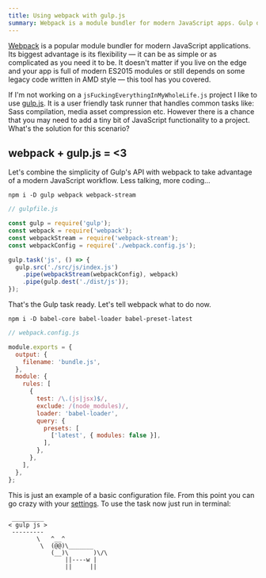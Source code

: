 ```yaml
---
title: Using webpack with gulp.js
summary: Webpack is a module bundler for modern JavaScript apps. Gulp describes itself as a platform-agnostic task runner. Can they work together? Easily! Take a look.
---
```


[Webpack](https://webpack.js.org/) is a popular module bundler for modern JavaScript applications. Its biggest advantage is its flexibility — it can be as simple or as complicated as you need it to be. It doesn't matter if you live on the edge and your app is full of modern ES2015 modules or still depends on some legacy code written in AMD style — this tool has you covered.

If I'm not working on a `jsFuckingEverythingInMyWholeLife.js` project I like to use [gulp.js](http://gulpjs.com/). It is a user friendly task runner that handles common tasks like: Sass compilation, media asset compression etc. However there is a chance that you may need to add a tiny bit of JavaScript functionality to a project. What's the solution for this scenario?

## webpack + gulp.js = <3

Let's combine the simplicity of Gulp's API with webpack to take advantage of a modern JavaScript workflow. Less talking, more coding…

```
npm i -D gulp webpack webpack-stream
```

```js
// gulpfile.js

const gulp = require('gulp');
const webpack = require('webpack');
const webpackStream = require('webpack-stream');
const webpackConfig = require('./webpack.config.js');

gulp.task('js', () => {
  gulp.src('./src/js/index.js')
    .pipe(webpackStream(webpackConfig), webpack)
    .pipe(gulp.dest('./dist/js'));
});
```

That's the Gulp task ready. Let's tell webpack what to do now.

```
npm i -D babel-core babel-loader babel-preset-latest
```

```js
// webpack.config.js

module.exports = {
  output: {
    filename: 'bundle.js',
  },
  module: {
    rules: [
      {
        test: /\.(js|jsx)$/,
        exclude: /(node_modules)/,
        loader: 'babel-loader',
        query: {
          presets: [
            ['latest', { modules: false }],
          ],
        },
      },
    ],
  },
};
```

This is just an example of a basic configuration file. From this point you can go crazy with your [settings](https://webpack.js.org/configuration/). To use the task now just run in terminal:

```
 _________
< gulp js >
 ---------
        \   ^__^
         \  (@@)\_______
            (__)\       )\/\
                ||----w |
                ||     ||
```
